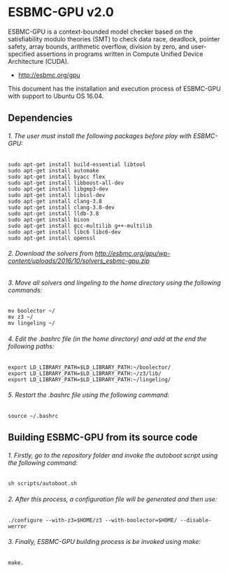 # ESBMC-GPU v2.0

ESBMC-GPU is a context-bounded model checker based on the satisfiability
modulo theories (SMT) to check data race, deadlock, pointer safety,
array bounds, arithmetic overflow, division by zero, and user-specified
assertions in programs written in Compute Unified Device Architecture (CUDA).

* http://esbmc.org/gpu

This document has the installation and execution process of ESBMC-GPU 
with support to Ubuntu OS 16.04.

## Dependencies

###### 1. The user must install the following packages before play with ESBMC-GPU:

	sudo apt-get install build-essential libtool
	sudo apt-get install automake
	sudo apt-get install byacc flex
	sudo apt-get install libboost-all-dev
	sudo apt-get install libgmp3-dev
	sudo apt-get install libssl-dev
	sudo apt-get install clang-3.8
	sudo apt-get install clang-3.8-dev
	sudo apt-get install lldb-3.8
	sudo apt-get install bison
	sudo apt-get install gcc-multilib g++-multilib
	sudo apt-get install libc6 libc6-dev
	sudo apt-get install openssl

###### 2. Download the solvers from http://esbmc.org/gpu/wp-content/uploads/2016/10/solvers_esbmc-gpu.zip

###### 3. Move all solvers and lingeling to the home directory using the following commands:

	mv boolector ~/
	mv z3 ~/
	mv lingeling ~/

###### 4. Edit the .bashrc file (in the home directory) and add at the end the following paths:

	export LD_LIBRARY_PATH=$LD_LIBRARY_PATH:~/boolector/
	export LD_LIBRARY_PATH=$LD_LIBRARY_PATH:~/z3/lib/
	export LD_LIBRARY_PATH=$LD_LIBRARY_PATH:~/lingeling/

###### 5. Restart the .bashrc file using the following command:

	source ~/.bashrc
	
## Building ESBMC-GPU from its source code

###### 1. Firstly, go to the repository folder and invoke the autoboot script using the following command:

	sh scripts/autoboot.sh

###### 2. After this process, a configuration file will be generated and then use:

	./configure --with-z3=$HOME/z3 --with-boolector=$HOME/ --disable-werror
	
###### 3. Finally, ESBMC-GPU building process is be invoked using make:

	make.
